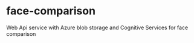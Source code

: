 # face-comparison
Web Api service with Azure blob storage and Cognitive Services for face comparison
